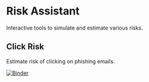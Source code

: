 # Risk Assistant

Interactive tools to simulate and estimate various risks.

## Click Risk

Estimate risk of clicking on phishing emails.

[![Binder](https://mybinder.org/badge_logo.svg)](https://mybinder.org/v2/gh/vektor8891/risk-assistant/HEAD?labpath=Click%20Risk.ipynb)
